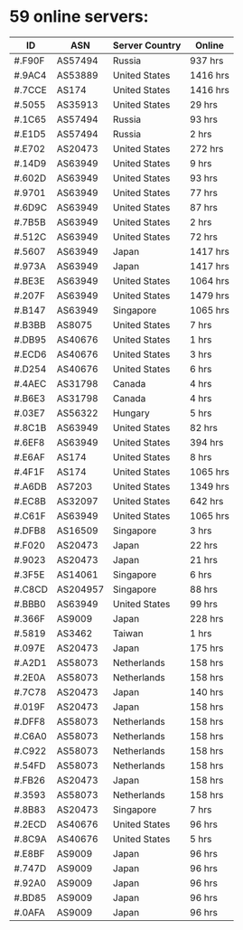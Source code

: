 # 59 online servers:

| ID | ASN | Server Country | Online |
| ------ | ------ | ------ | ------ |
| #.F90F | AS57494 | Russia | 937 hrs |
| #.9AC4 | AS53889 | United States | 1416 hrs |
| #.7CCE | AS174 | United States | 1416 hrs |
| #.5055 | AS35913 | United States | 29 hrs |
| #.1C65 | AS57494 | Russia | 93 hrs |
| #.E1D5 | AS57494 | Russia | 2 hrs |
| #.E702 | AS20473 | United States | 272 hrs |
| #.14D9 | AS63949 | United States | 9 hrs |
| #.602D | AS63949 | United States | 93 hrs |
| #.9701 | AS63949 | United States | 77 hrs |
| #.6D9C | AS63949 | United States | 87 hrs |
| #.7B5B | AS63949 | United States | 2 hrs |
| #.512C | AS63949 | United States | 72 hrs |
| #.5607 | AS63949 | Japan | 1417 hrs |
| #.973A | AS63949 | Japan | 1417 hrs |
| #.BE3E | AS63949 | United States | 1064 hrs |
| #.207F | AS63949 | United States | 1479 hrs |
| #.B147 | AS63949 | Singapore | 1065 hrs |
| #.B3BB | AS8075 | United States | 7 hrs |
| #.DB95 | AS40676 | United States | 1 hrs |
| #.ECD6 | AS40676 | United States | 3 hrs |
| #.D254 | AS40676 | United States | 6 hrs |
| #.4AEC | AS31798 | Canada | 4 hrs |
| #.B6E3 | AS31798 | Canada | 4 hrs |
| #.03E7 | AS56322 | Hungary | 5 hrs |
| #.8C1B | AS63949 | United States | 82 hrs |
| #.6EF8 | AS63949 | United States | 394 hrs |
| #.E6AF | AS174 | United States | 8 hrs |
| #.4F1F | AS174 | United States | 1065 hrs |
| #.A6DB | AS7203 | United States | 1349 hrs |
| #.EC8B | AS32097 | United States | 642 hrs |
| #.C61F | AS63949 | United States | 1065 hrs |
| #.DFB8 | AS16509 | Singapore | 3 hrs |
| #.F020 | AS20473 | Japan | 22 hrs |
| #.9023 | AS20473 | Japan | 21 hrs |
| #.3F5E | AS14061 | Singapore | 6 hrs |
| #.C8CD | AS204957 | Singapore | 88 hrs |
| #.BBB0 | AS63949 | United States | 99 hrs |
| #.366F | AS9009 | Japan | 228 hrs |
| #.5819 | AS3462 | Taiwan | 1 hrs |
| #.097E | AS20473 | Japan | 175 hrs |
| #.A2D1 | AS58073 | Netherlands | 158 hrs |
| #.2E0A | AS58073 | Netherlands | 158 hrs |
| #.7C78 | AS20473 | Japan | 140 hrs |
| #.019F | AS20473 | Japan | 158 hrs |
| #.DFF8 | AS58073 | Netherlands | 158 hrs |
| #.C6A0 | AS58073 | Netherlands | 158 hrs |
| #.C922 | AS58073 | Netherlands | 158 hrs |
| #.54FD | AS58073 | Netherlands | 158 hrs |
| #.FB26 | AS20473 | Japan | 158 hrs |
| #.3593 | AS58073 | Netherlands | 158 hrs |
| #.8B83 | AS20473 | Singapore | 7 hrs |
| #.2ECD | AS40676 | United States | 96 hrs |
| #.8C9A | AS40676 | United States | 5 hrs |
| #.E8BF | AS9009 | Japan | 96 hrs |
| #.747D | AS9009 | Japan | 96 hrs |
| #.92A0 | AS9009 | Japan | 96 hrs |
| #.BD85 | AS9009 | Japan | 96 hrs |
| #.0AFA | AS9009 | Japan | 96 hrs |

